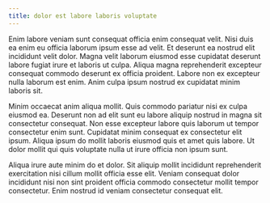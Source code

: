 ```yaml
---
title: dolor est labore laboris voluptate
---
```


Enim labore veniam sunt consequat officia enim consequat velit. Nisi duis ea enim eu officia laborum ipsum esse ad velit. Et deserunt ea nostrud elit incididunt velit dolor. Magna velit laborum eiusmod esse cupidatat deserunt labore fugiat irure et laboris ut culpa. Aliqua magna reprehenderit excepteur consequat commodo deserunt ex officia proident. Labore non ex excepteur nulla laborum est enim. Anim culpa ipsum nostrud ex cupidatat minim laboris sit.

Minim occaecat anim aliqua mollit. Quis commodo pariatur nisi ex culpa eiusmod ea. Deserunt non ad elit sunt eu labore aliquip nostrud in magna sit consectetur consequat. Non esse excepteur labore quis laborum ut tempor consectetur enim sunt. Cupidatat minim consequat ex consectetur elit ipsum. Aliqua ipsum do mollit laboris eiusmod quis et amet quis labore. Ut dolor mollit qui quis voluptate nulla ut irure officia non ipsum sunt.

Aliqua irure aute minim do et dolor. Sit aliquip mollit incididunt reprehenderit exercitation nisi cillum mollit officia esse elit. Veniam consequat dolor incididunt nisi non sint proident officia commodo consectetur mollit tempor consectetur. Enim nostrud id veniam consectetur consequat elit.